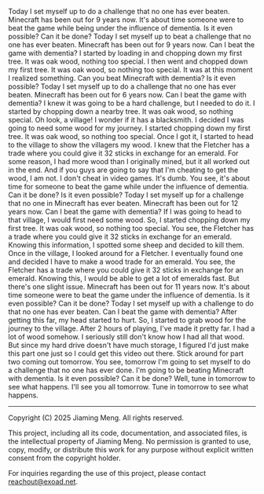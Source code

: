 Today I set myself up to do a challenge that no one has ever beaten. Minecraft has been out for 9 years now. It's about time someone were to beat the game while being under the influence of dementia. Is it even possible? Can it be done? Today I set myself up to beat a challenge that no one has ever beaten. Minecraft has been out for 9 years now. Can I beat the game with dementia? I started by loading in and chopping down my first tree. It was oak wood, nothing too special. I then went and chopped down my first tree. It was oak wood, so nothing too special. It was at this moment I realized something. Can you beat Minecraft with dementia? Is it even possible? Today I set myself up to do a challenge that no one has ever beaten. Minecraft has been out for 6 years now. Can I beat the game with dementia? I knew it was going to be a hard challenge, but I needed to do it. I started by chopping down a nearby tree. It was oak wood, so nothing special. Oh look, a village! I wonder if it has a blacksmith. I decided I was going to need some wood for my journey. I started chopping down my first tree. It was oak wood, so nothing too special. Once I got it, I started to head to the village to show the villagers my wood. I knew that the Fletcher has a trade where you could give it 32 sticks in exchange for an emerald. For some reason, I had more wood than I originally mined, but it all worked out in the end. And if you guys are going to say that I'm cheating to get the wood, I am not. I don't cheat in video games. It's dumb. You see, it's about time for someone to beat the game while under the influence of dementia. Can it be done? Is it even possible? Today I set myself up for a challenge that no one in Minecraft has ever beaten. Minecraft has been out for 12 years now. Can I beat the game with dementia? If I was going to head to that village, I would first need some wood. So, I started chopping down my first tree. It was oak wood, so nothing too special. You see, the Fletcher has a trade where you could give it 32 sticks in exchange for an emerald. Knowing this information, I spotted some sheep and decided to kill them. Once in the village, I looked around for a Fletcher. I eventually found one and decided I have to make a wood trade for an emerald. You see, the Fletcher has a trade where you could give it 32 sticks in exchange for an emerald. Knowing this, I would be able to get a lot of emeralds fast. But there's one slight issue. Minecraft has been out for 11 years now. It's about time someone were to beat the game under the influence of dementia. Is it even possible? Can it be done? Today I set myself up with a challenge to do that no one has ever beaten. Can I beat the game with dementia? After getting this far, my head started to hurt. So, I started to grab wood for the journey to the village. After 2 hours of playing, I've made it pretty far. I had a lot of wood somehow. I seriously still don't know how I had all that wood. But since my hard drive doesn't have much storage, I figured I'd just make this part one just so I could get this video out there. Stick around for part two coming out tomorrow. You see, tomorrow I'm going to set myself to do a challenge that no one has ever done. I'm going to be beating Minecraft with dementia. Is it even possible? Can it be done? Well, tune in tomorrow to see what happens. I'll see you all tomorrow. Tune in tomorrow to see what happens. 


--- 


Copyright (C) 2025 Jiaming Meng. All rights reserved.

This project, including all its code, documentation, and associated files, is the intellectual property of Jiaming Meng. 
No permission is granted to use, copy, modify, or distribute this work for any purpose without explicit written consent from the copyright holder.

For inquiries regarding the use of this project, please contact [reachout@exoad.net](mailto://reachout@exoad.net).
